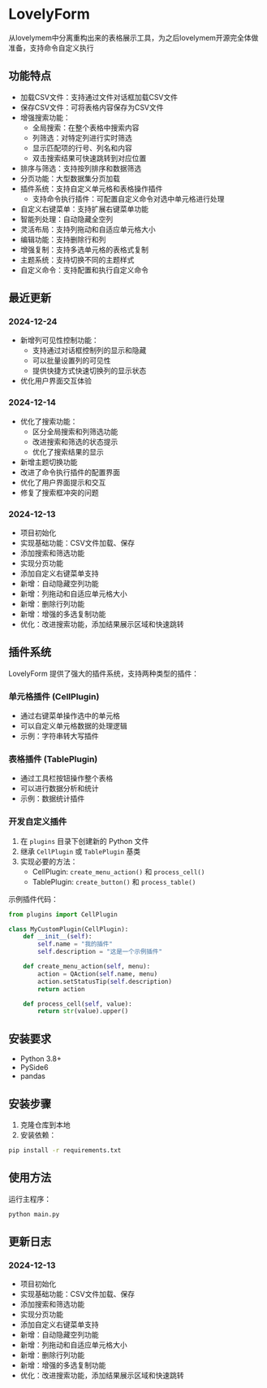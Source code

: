 # LovelyForm 

从lovelymem中分离重构出来的表格展示工具，为之后lovelymem开源完全体做准备，支持命令自定义执行

## 功能特点

- 加载CSV文件：支持通过文件对话框加载CSV文件
- 保存CSV文件：可将表格内容保存为CSV文件
- 增强搜索功能：
  - 全局搜索：在整个表格中搜索内容
  - 列筛选：对特定列进行实时筛选
  - 显示匹配项的行号、列名和内容
  - 双击搜索结果可快速跳转到对应位置
- 排序与筛选：支持按列排序和数据筛选
- 分页功能：大型数据集分页加载
- 插件系统：支持自定义单元格和表格操作插件
  - 支持命令执行插件：可配置自定义命令对选中单元格进行处理
- 自定义右键菜单：支持扩展右键菜单功能
- 智能列处理：自动隐藏全空列
- 灵活布局：支持列拖动和自适应单元格大小
- 编辑功能：支持删除行和列
- 增强复制：支持多选单元格的表格式复制
- 主题系统：支持切换不同的主题样式
- 自定义命令：支持配置和执行自定义命令

## 最近更新

### 2024-12-24
- 新增列可见性控制功能：
  - 支持通过对话框控制列的显示和隐藏
  - 可以批量设置列的可见性
  - 提供快捷方式快速切换列的显示状态
- 优化用户界面交互体验

### 2024-12-14
- 优化了搜索功能：
  - 区分全局搜索和列筛选功能
  - 改进搜索和筛选的状态提示
  - 优化了搜索结果的显示
- 新增主题切换功能
- 改进了命令执行插件的配置界面
- 优化了用户界面提示和交互
- 修复了搜索框冲突的问题

### 2024-12-13
- 项目初始化
- 实现基础功能：CSV文件加载、保存
- 添加搜索和筛选功能
- 实现分页功能
- 添加自定义右键菜单支持
- 新增：自动隐藏空列功能
- 新增：列拖动和自适应单元格大小
- 新增：删除行列功能
- 新增：增强的多选复制功能
- 优化：改进搜索功能，添加结果展示区域和快速跳转

## 插件系统

LovelyForm 提供了强大的插件系统，支持两种类型的插件：

### 单元格插件 (CellPlugin)
- 通过右键菜单操作选中的单元格
- 可以自定义单元格数据的处理逻辑
- 示例：字符串转大写插件

### 表格插件 (TablePlugin)
- 通过工具栏按钮操作整个表格
- 可以进行数据分析和统计
- 示例：数据统计插件

### 开发自定义插件

1. 在 `plugins` 目录下创建新的 Python 文件
2. 继承 `CellPlugin` 或 `TablePlugin` 基类
3. 实现必要的方法：
   - CellPlugin: `create_menu_action()` 和 `process_cell()`
   - TablePlugin: `create_button()` 和 `process_table()`

示例插件代码：
```python
from plugins import CellPlugin

class MyCustomPlugin(CellPlugin):
    def __init__(self):
        self.name = "我的插件"
        self.description = "这是一个示例插件"

    def create_menu_action(self, menu):
        action = QAction(self.name, menu)
        action.setStatusTip(self.description)
        return action

    def process_cell(self, value):
        return str(value).upper()
```

## 安装要求

- Python 3.8+
- PySide6
- pandas

## 安装步骤

1. 克隆仓库到本地
2. 安装依赖：
```bash
pip install -r requirements.txt
```

## 使用方法

运行主程序：
```bash
python main.py
```

## 更新日志

### 2024-12-13
- 项目初始化
- 实现基础功能：CSV文件加载、保存
- 添加搜索和筛选功能
- 实现分页功能
- 添加自定义右键菜单支持
- 新增：自动隐藏空列功能
- 新增：列拖动和自适应单元格大小
- 新增：删除行列功能
- 新增：增强的多选复制功能
- 优化：改进搜索功能，添加结果展示区域和快速跳转

